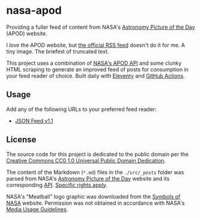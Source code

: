 # nasa-apod

Providing a fuller feed of content from NASA's [Astronomy Picture of the Day](https://apod.nasa.gov/apod/astropix.html) (APOD) website.

I _love_ the APOD website, but [the official RSS feed](https://apod.nasa.gov/apod.rss) doesn't do it for me. A tiny image. The briefest of truncated text.

This project uses a combination of [NASA's APOD API](https://api.nasa.gov) and some clunky HTML scraping to generate an improved feed of posts for consumption in your feed reader of choice. Built daily with [Eleventy](https://www.11ty.dev) and [GitHub Actions](https://docs.github.com/en/actions).

## Usage

Add any of the following URLs to your preferred feed reader:

- [JSON Feed v1.1](https://jgarber623.github.io/nasa-apod/feed.json)

## License

The source code for this project is dedicated to the public domain per the [Creative Commons CC0 1.0 Universal Public Domain Dedication](https://creativecommons.org/publicdomain/zero/1.0/).

The content of the Markdown (`*.md`) files in the `./src/_posts` folder was parsed from NASA's [Astronomy Picture of the Day](https://apod.nasa.gov/apod/astropix.html) website and its corresponding [API](https://api.nasa.gov). [Specific rights apply](https://apod.nasa.gov/apod/lib/about_apod.html#srapply).

NASA's "Meatball" logo graphic was downloaded from the [Symbols of NASA](https://www.nasa.gov/audience/forstudents/5-8/features/symbols-of-nasa.html) website. Permission was not obtained in accordance with NASA's [Media Usage Guidelines](https://www.nasa.gov/multimedia/guidelines/index.html).
